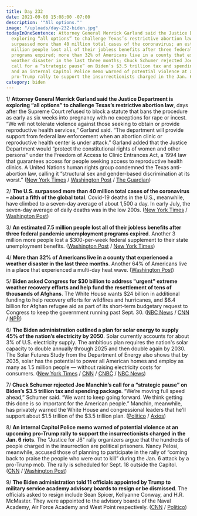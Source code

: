 ```yaml
---
title: Day 232
date: 2021-09-08 15:08:00 -07:00
description: '"All options."'
image: "/uploads/day-232-biden.jpg"
todayInOneSentence: Attorney General Merrick Garland said the Justice Department is
  exploring “all options” to challenge Texas’s restrictive abortion law; the U.S.
  surpassed more than 40 million total cases of the coronavirus; an estimated 7.5
  million people lost all of their jobless benefits after three federal pandemic unemployment
  programs expired; more than 32% of Americans live in a county that experienced a
  weather disaster in the last three months; Chuck Schumer rejected Joe Manchin’s
  call for a “strategic pause” on Biden’s $3.5 trillion tax and spending package;
  and an internal Capitol Police memo warned of potential violence at an upcoming
  pro-Trump rally to support the insurrectionists charged in the Jan. 6 riots.
category: biden
---
```


1/ **Attorney General Merrick Garland said the Justice Department is exploring “all options” to challenge Texas’s restrictive abortion law**, days after the Supreme Court refused to block a statute that bans the procedure as early as six weeks into pregnancy with no exceptions for rape or incest. “We will not tolerate violence against those seeking to obtain or provide reproductive health services,” Garland said. “The department will provide support from federal law enforcement when an abortion clinic or reproductive health center is under attack.” Garland added that the Justice Department would “protect the constitutional rights of women and other persons” under the Freedom of Access to Clinic Entrances Act, a 1994 law that guarantees access for people seeking access to reproductive health clinics. A United Nations human rights group condemned the Texas anti-abortion law, calling it “structural sex and gender-based discrimination at its worst.” ([New York Times](https://www.nytimes.com/2021/09/06/us/texas-abortion-justice-dept-garland.html) / [Washington Post](https://www.washingtonpost.com/politics/abortion-justice-department-biden-administration-texas/2021/09/06/f9cdc7ba-0f36-11ec-882f-2dd15a067dc4_story.html) / [The Guardian](https://www.theguardian.com/us-news/2021/sep/07/un-experts-condemn-texas-anti-abortion-law))

2/ **The U.S. surpassed more than 40 million total cases of the coronavirus – about a fifth of the global total**. Covid-19 deaths in the U.S., meanwhile, have climbed to a seven-day average of about 1,500 a day. In early July, the seven-day average of daily deaths was in the low 200s. ([New York Times](https://www.nytimes.com/2021/09/07/us/40-million-covid-cases.html) / [Washington Post](https://www.washingtonpost.com/health/2021/09/03/delta-deaths-us-fourth-wave/))

3/ **An estimated 7.5 million people lost all of their jobless benefits after three federal pandemic unemployment programs expired**. Another 3 million more people lost a $300-per-week federal supplement to their state unemployment benefits. ([Washington Post](https://www.washingtonpost.com/business/2021/09/05/unemployment-benefits-economy/) / [New York Times](https://www.nytimes.com/2021/09/06/business/economy/unemployment-benefits.html))

4/ **More than 32% of Americans live in a county that experienced a weather disaster in the last three months**. Another 64% of Americans live in a place that experienced a multi-day heat wave. ([Washington Post](https://www.washingtonpost.com/climate-environment/2021/09/04/climate-disaster-hurricane-ida/))

5/ **Biden asked Congress for $30 billion to address "urgent" extreme weather recovery efforts and help fund the resettlement of tens of thousands of Afghans**. The White House wants $24 billion in additional funding to help recovery efforts for wildfires and hurricanes, and $6.4 billion for Afghan refugee aid as part of its short-term budgetary request to Congress to keep the government running past Sept. 30. ([NBC News](https://www.nbcnews.com/politics/white-house/white-house-seeking-extra-30-billion-disaster-recovery-afghan-resettlement-n1278630) / [CNN](https://www.cnn.com/2021/09/07/politics/administration-budget-request-extreme-weather-afghan-refugees/index.html) / [NPR](https://www.npr.org/2021/09/07/1034923509/biden-asks-congress-for-30-billion-to-help-disaster-relief-and-afghan-evacuees))

6/ **The Biden administration outlined a plan for solar energy to supply 45% of the nation’s electricity by 2050**. Solar currently accounts for about 3% of U.S. electricity supply. The ambitious plan requires the nation's solar capacity to double annually through 2025 and then double again by 2030. The Solar Futures Study from the Department of Energy also shows that by 2035, solar has the potential to power all American homes and employ as many as 1.5 million people — without raising electricity costs for consumers. ([New York Times](https://www.nytimes.com/2021/09/08/business/energy-environment/biden-solar-energy-climate-change.html) / [CNN](https://www.cnn.com/2021/09/08/politics/solar-energy-doe-report-climate/index.html) / [CNBC](https://www.cnbc.com/2021/09/08/white-house-solar-should-be-nearly-half-of-electricity-supply-by-2050.html) / [NBC News](https://www.nbcnews.com/politics/politics-news/nearly-half-u-s-electricity-could-come-solar-2050-biden-n1278710))

7/ **Chuck Schumer rejected Joe Manchin’s call for a “strategic pause” on Biden’s $3.5 trillion tax and spending package**. “We’re moving full speed ahead,” Schumer said. “We want to keep going forward. We think getting this done is so important for the American people.” Manchin, meanwhile, has privately warned the White House and congressional leaders that he'll support about $1.5 trillion of the $3.5 trillion plan. ([Politico](https://www.politico.com/news/2021/09/08/schumer-manchin-megabill-510446) / [Axios](https://www.axios.com/scoop-manchin-backs-as-little-as-1-trillion-of-bidens-35-trillion-plan-91d079e0-84a7-4f8f-94d4-212827a61339.html))

8/ **An internal Capitol Police memo warned of potential violence at an upcoming pro-Trump rally to support the insurrectionists charged in the Jan. 6 riots**. The "Justice for J6" rally organizers argue that the hundreds of people charged in the insurrection are political prisoners. Nancy Pelosi, meanwhile, accused those of planning to participate in the rally of “coming back to praise the people who were out to kill” during the Jan. 6 attack by a pro-Trump mob. The rally is scheduled for Sept. 18 outside the Capitol. ([CNN](https://www.cnn.com/2021/09/08/politics/capitol-hill-security-september-18-rally/index.html) / [Washington Post](https://www.washingtonpost.com/politics/pelosi-capitol-rally-september/2021/09/08/5c0cfe60-10b2-11ec-bc8a-8d9a5b534194_story.html))

9/ **The Biden administration told 11 officials appointed by Trump to military service academy advisory boards to resign or be dismissed**. The officials asked to resign include Sean Spicer, Kellyanne Conway, and H.R. McMaster. They were appointed to the advisory boards of the Naval Academy, Air Force Academy and West Point respectively. ([CNN](https://www.cnn.com/2021/09/08/politics/trump-appointees-biden-boards/) / [Politico](https://www.politico.com/news/2021/09/08/biden-trump-military-advisory-boards-510526))